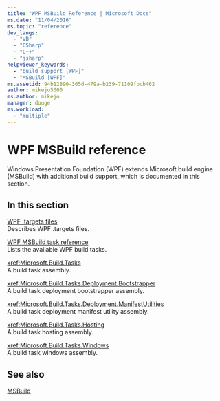 ```yaml
---
title: "WPF MSBuild Reference | Microsoft Docs"
ms.date: "11/04/2016"
ms.topic: "reference"
dev_langs: 
  - "VB"
  - "CSharp"
  - "C++"
  - "jsharp"
helpviewer_keywords: 
  - "build support [WPF]"
  - "MSBuild [WPF]"
ms.assetid: 94b12890-365d-479a-b239-71109fbcb462
author: mikejo5000
ms.author: mikejo
manager: douge
ms.workload: 
  - "multiple"
---
```

# WPF MSBuild reference
Windows Presentation Foundation (WPF) extends Microsoft build engine (MSBuild) with additional build support, which is documented in this section.  
  
## In this section  
 [WPF .targets files](../msbuild/wpf-dot-targets-files.md)  
 Describes WPF .targets files.  
  
 [WPF MSBuild task reference](../msbuild/wpf-msbuild-task-reference.md)  
 Lists the available WPF build tasks.  
  
 <xref:Microsoft.Build.Tasks>  
 A build task assembly.  
  
 <xref:Microsoft.Build.Tasks.Deployment.Bootstrapper>  
 A build task deployment bootstrapper assembly.  
  
 <xref:Microsoft.Build.Tasks.Deployment.ManifestUtilities>  
 A build task deployment manifest utility assembly.  
  
 <xref:Microsoft.Build.Tasks.Hosting>  
 A build task hosting assembly.  
  
 <xref:Microsoft.Build.Tasks.Windows>  
 A build task windows assembly.  
  
## See also  
 [MSBuild](../msbuild/msbuild.md)